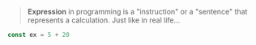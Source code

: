 >**Expression** in programming is a "instruction" or a "sentence" that represents a calculation. Just like in real life...

```js
const ex = 5 + 20
```
